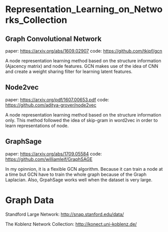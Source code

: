 # Representation_Learning_on_Networks_Collection

## Graph Convolutional Network
paper: https://arxiv.org/abs/1609.02907
code: https://github.com/tkipf/gcn

A node representation learning method based on the structure information (Ajacency matrix) and node features. GCN makes use of the idea of CNN
and create a weight sharing filter for learning latent features.

## Node2vec
paper: https://arxiv.org/pdf/1607.00653.pdf 
code: https://github.com/aditya-grover/node2vec

A node representation learning method based on the structure information only. This method followed the idea of skip-gram in word2vec
in order to learn representations of node.

## GraphSage
paper: https://arxiv.org/abs/1709.05584
code: https://github.com/williamleif/GraphSAGE

In my opinnion, it is a flexible GCN algorithm. Because it can train a node at a time but GCN have to train the whole graph because of
the Graph Laplacian. Also, GrpahSage works well when the dataset is very large. 

# Graph Data
Standford Large Network: http://snap.stanford.edu/data/

The Koblenz Network Collection: http://konect.uni-koblenz.de/
